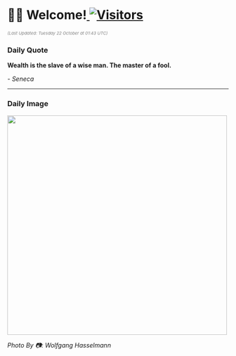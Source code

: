 <h1>👋🏽 Welcome!<a href="https://github.com/OmitNomis/"> <img src="https://visitor-badge.laobi.icu/badge?page_id=OmitNomis" alt="Visitors"></a></h1>

<i><p style="font-size: 0.6rem; color:gray">(Last Updated: Tuesday 22 October at 01:43 UTC)</p></i>

<h3> Daily Quote </h3>
<b><p>Wealth is the slave of a wise man. The master of a fool.</p></b>
<i><caption style="font-size: 0.8rem; color:gray;">- Seneca</caption></i>


<hr>

<h3>Daily Image</h3>
<a href="https://images.unsplash.com/photo-1728826843838-308b101f2a8a?crop=entropy&cs=srgb&fm=jpg&ixid=M3w2MjM3MzF8MHwxfHJhbmRvbXx8fHx8fHx8fDE3Mjk1NjE0MDh8&ixlib=rb-4.0.3&q=85" target="_blank"><img style="height:500px;" src=https://images.unsplash.com/photo-1728826843838-308b101f2a8a?crop=entropy&cs=srgb&fm=jpg&ixid=M3w2MjM3MzF8MHwxfHJhbmRvbXx8fHx8fHx8fDE3Mjk1NjE0MDh8&ixlib=rb-4.0.3&q=85"/></a>

<i><caption style="font-size: 0.8rem; color:gray;"> Photo By 📷: Wolfgang Hasselmann</caption></i>
